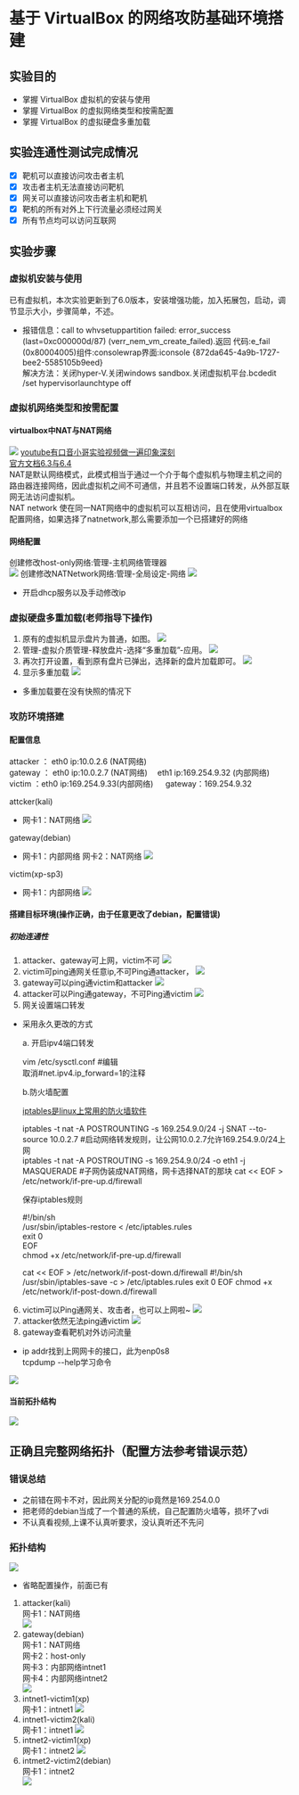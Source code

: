 # 基于 VirtualBox 的网络攻防基础环境搭建

## 实验目的

- 掌握 VirtualBox 虚拟机的安装与使用  
- 掌握 VirtualBox 的虚拟网络类型和按需配置  
- 掌握 VirtualBox 的虚拟硬盘多重加载  

## 实验连通性测试完成情况

- [x] 靶机可以直接访问攻击者主机  
- [x] 攻击者主机无法直接访问靶机  
- [x] 网关可以直接访问攻击者主机和靶机  
- [x] 靶机的所有对外上下行流量必须经过网关  
- [x] 所有节点均可以访问互联网  

## 实验步骤

### 虚拟机安装与使用

已有虚拟机，本次实验更新到了6.0版本，安装增强功能，加入拓展包，启动，调节显示大小，步骤简单，不述。

* 报错信息：call to whvsetuppartition failed: error_success (last=0xc000000d/87) (verr_nem_vm_create_failed).返回 代码:e_fail (0x80004005)组件:consolewrap界面:iconsole {872da645-4a9b-1727-bee2-5585105b9eed}  
解决方法：关闭hyper-V.关闭windows sandbox.关闭虚拟机平台.bcdedit /set hypervisorlaunchtype off

### 虚拟机网络类型和按需配置

#### virtualbox中NAT与NAT网络

[![](images/natvsnatnetwork.png)](<http://download.virtualbox.org/virtualbox/UserManual.pdf>)
[youtube有口音小哥实验视频做一遍印象深刻](https://www.youtube.com/watch?v=AAPhUvilDwg?_blank)  
[官方文档6.3与6.4](http://download.virtualbox.org/virtualbox/UserManual.pdf?_blank)  
NAT是默认网络模式，此模式相当于通过一个介于每个虚拟机与物理主机之间的路由器连接网络，因此虚拟机之间不可通信，并且若不设置端口转发，从外部互联网无法访问虚拟机。  
NAT network  使在同一NAT网络中的虚拟机可以互相访问，且在使用virtualbox配置网络，如果选择了natnetwork,那么需要添加一个已搭建好的网络

#### 网络配置

创建修改host-only网络:管理-主机网络管理器  
![](images/addhostonly.png)
创建修改NATNetwork网络:管理-全局设定-网络
![](images/addnatnetwork.png)
* 开启dhcp服务以及手动修改ip

### 虚拟硬盘多重加载(老师指导下操作)

1. 原有的虚拟机显示盘片为普通，如图。
![](images/panpianputong.png)
2. 管理-虚拟介质管理-释放盘片-选择“多重加载”-应用。
![](images/duochongshezhi.png)
3. 再次打开设置，看到原有盘片已弹出，选择新的盘片加载即可。
![](images/jiazaipanpian.png)
4. 显示多重加载
![](images/duochongjiazai.png)
* 多重加载要在没有快照的情况下

### 攻防环境搭建

#### 配置信息
attacker ： eth0 ip:10.0.2.6 (NAT网络)  
gateway ： eth0 ip:10.0.2.7 (NAT网络) &#8195;eth1 ip:169.254.9.32 (内部网络)  
victim ：eth0 ip:169.254.9.33(内部网络) &#8195; gateway：169.254.9.32

attcker(kali)
- 网卡1：NAT网络
![](images/setattacker.png)

gateway(debian)
- 网卡1：内部网络  网卡2：NAT网络
![](images/setgateway.png)

victim(xp-sp3)
- 网卡1：内部网络
![](images/setvictim.png)

#### 搭建目标环境(操作正确，由于任意更改了debian，配置错误)

##### 初始连通性

1. attacker、gateway可上网，victim不可
![](images/firstnet.png)
2. victim可ping通网关任意ip,不可Ping通attacker，
![](images/firstvictim.png)
3. gateway可以ping通victim和attacker
![](images/firstgateway.jpg)
4. attacker可以Ping通gateway，不可Ping通victim
![](images/firstattacker.png)
5. 网关设置端口转发

* 采用永久更改的方式

  a. 开启ipv4端口转发
    
    vim /etc/sysctl.conf #编辑  
    取消#net.ipv4.ip_forward=1的注释  

  b.防火墙配置
       
   [iptables是linux上常用的防火墙软件](https://wangchujiang.com/linux-command/c/iptables.html#%E5%90%AF%E5%8A%A8%E7%BD%91%E7%BB%9C%E8%BD%AC%E5%8F%91%E8%A7%84%E5%88%99?_blank)

    iptables -t nat -A POSTROUNTING -s 169.254.9.0/24 -j SNAT --to-source 10.0.2.7
    #启动网络转发规则，让公网10.0.2.7允许169.254.9.0/24上网  
    iptables -t nat -A POSTROUTING -s 169.254.9.0/24 -o eth1 -j MASQUERADE 
    #子网伪装成NAT网络，网卡选择NAT的那块
    cat << EOF >  /etc/network/if-pre-up.d/firewall

  保存iptables规则
   
    #!/bin/sh  
    /usr/sbin/iptables-restore  <  /etc/iptables.rules  
    exit 0  
    EOF  
    chmod +x  /etc/network/if-pre-up.d/firewall


    cat << EOF >  /etc/network/if-post-down.d/firewall
    #!/bin/sh
    /usr/sbin/iptables-save  -c  >  /etc/iptables.rules
    exit 0
    EOF
    chmod +x  /etc/network/if-post-down.d/firewall

6. victim可以Ping通网关、攻击者，也可以上网啦~
![](images/latervictim.png)
7. attacker依然无法ping通victim
![](images/laterattacker.png)
8. gateway查看靶机对外访问流量

* ip addr找到上网网卡的接口，此为enp0s8   
  tcpdump --help学习命令

![](images/checknetdata.png)

#### 当前拓扑结构
![](images/structure.jpg)

## 正确且完整网络拓扑（配置方法参考错误示范）

### 错误总结

* 之前错在网卡不对，因此网关分配的ip竟然是169.254.0.0
* 把老师的debian当成了一个普通的系统，自己配置防火墙等，损坏了vdi
* 不认真看视频,上课不认真听要求，没认真听还不先问

### 拓扑结构

![](images/rightstructure.jpg)

* 省略配置操作，前面已有

1. attacker(kali)   
网卡1：NAT网络  
![](images/rightattacker.jpg)
2. gateway(debian)  
网卡1：NAT网络  
网卡2：host-only  
网卡3：内部网络intnet1  
网卡4：内部网络intnet2  
![](images/rightgateway.jpg)
3. intnet1-victim1(xp)  
网卡1：intnet1
![](images/rightvictim1-1.jpg)
4. intnet1-victim2(kali)  
网卡1：intnet1
![](images/rightvictim1-2.jpg)
5. intnet2-victim1(xp)  
网卡1：intnet2
![](images/rightvictim2-1.jpg)
6. intmet2-victim2(debian)  
网卡1：intnet2  
![](images/rightvictim2-2.jpg)




